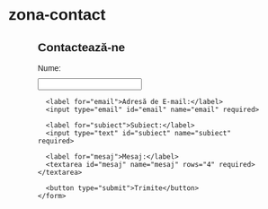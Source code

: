 # zona-contact
<!DOCTYPE html>
<html>
<head>
  <title>Formular de Contact</title>
  <style>
    body {
      font-family: Arial, sans-serif;
    }
    .contact-form {
      max-width: 400px;
      margin: 0 auto;
    }
    .contact-form label, .contact-form input, .contact-form textarea {
      display: block;
      margin-bottom: 10px;
    }
    .contact-form button {
      background-color: #007bff;
      color: #fff;
      padding: 10px 20px;
      border: none;
      cursor: pointer;
    }
  </style>
</head>
<body>
  <div class="contact-form">
    <h2>Contactează-ne</h2>
    <form action="procesare_formular.php" method="post">
      <label for="nume">Nume:</label>
      <input type="text" id="nume" name="nume" required>
      
      <label for="email">Adresă de E-mail:</label>
      <input type="email" id="email" name="email" required>
      
      <label for="subiect">Subiect:</label>
      <input type="text" id="subiect" name="subiect" required>
      
      <label for="mesaj">Mesaj:</label>
      <textarea id="mesaj" name="mesaj" rows="4" required></textarea>
      
      <button type="submit">Trimite</button>
    </form>
  </div>
</body>
</html>
